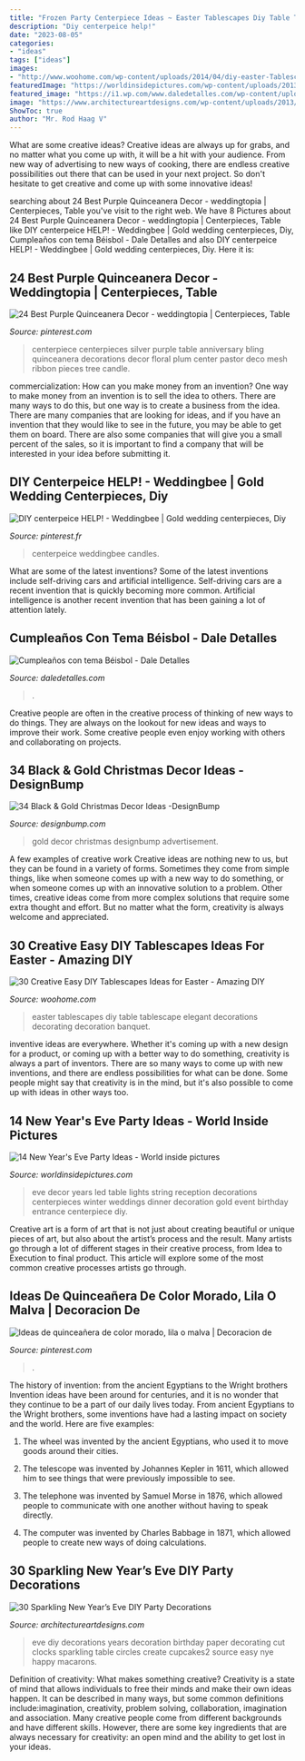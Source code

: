 ```yaml
---
title: "Frozen Party Centerpiece Ideas ~ Easter Tablescapes Diy Table Tablescape Elegant Decorations Decorating Decoration Banquet"
description: "Diy centerpeice help!"
date: "2023-08-05"
categories:
- "ideas"
tags: ["ideas"]
images:
- "http://www.woohome.com/wp-content/uploads/2014/04/diy-easter-Tablescapes-29.jpg"
featuredImage: "https://worldinsidepictures.com/wp-content/uploads/2013/12/920.jpg"
featured_image: "https://i1.wp.com/www.daledetalles.com/wp-content/uploads/2016/02/beisbol.jpg"
image: "https://www.architectureartdesigns.com/wp-content/uploads/2013/12/2016.jpg"
ShowToc: true
author: "Mr. Rod Haag V"
---
```



What are some creative ideas?
Creative ideas are always up for grabs, and no matter what you come up with, it will be a hit with your audience. From new way of advertising to new ways of cooking, there are endless creative possibilities out there that can be used in your next project. So don't hesitate to get creative and come up with some innovative ideas!

	

		
searching about 24 Best Purple Quinceanera Decor - weddingtopia | Centerpieces, Table you've visit to the right web. We have 8 Pictures about 24 Best Purple Quinceanera Decor - weddingtopia | Centerpieces, Table like DIY centerpeice HELP! - Weddingbee | Gold wedding centerpieces, Diy, Cumpleaños con tema Béisbol - Dale Detalles and also DIY centerpeice HELP! - Weddingbee | Gold wedding centerpieces, Diy. Here it is:
		
    
## 24 Best Purple Quinceanera Decor - Weddingtopia | Centerpieces, Table

<img loading=lazy src="https://i.pinimg.com/736x/dc/88/08/dc8808ef1188f89d65b2ca507811b516.jpg" onerror="this.onerror=null;this.src='https://tse1.mm.bing.net/th?id=OIP.rfzwxd65m_IO9QsAbbRo7QAAAA&amp;pid=15.1';" alt="24 Best Purple Quinceanera Decor - weddingtopia | Centerpieces, Table">

_Source: pinterest.com_

>centerpiece centerpieces silver purple table anniversary bling quinceanera decorations decor floral plum center pastor deco mesh ribbon pieces tree candle. 

	

commercialization: How can you make money from an invention?
One way to make money from an invention is to sell the idea to others. There are many ways to do this, but one way is to create a business from the idea. There are many companies that are looking for ideas, and if you have an invention that they would like to see in the future, you may be able to get them on board. There are also some companies that will give you a small percent of the sales, so it is important to find a company that will be interested in your idea before submitting it.

    
## DIY Centerpeice HELP! - Weddingbee | Gold Wedding Centerpieces, Diy

<img loading=lazy src="https://i.pinimg.com/736x/f2/ff/7b/f2ff7b955ebace06cf1e6e74ed3e641b--british-wedding-centerpiece-ideas.jpg" onerror="this.onerror=null;this.src='https://tse2.mm.bing.net/th?id=OIP.fXSvbArjYcyKfNajR5tEXAHaNJ&amp;pid=15.1';" alt="DIY centerpeice HELP! - Weddingbee | Gold wedding centerpieces, Diy">

_Source: pinterest.fr_

>centerpeice weddingbee candles. 

	

What are some of the latest inventions?
Some of the latest inventions include self-driving cars and artificial intelligence. Self-driving cars are a recent invention that is quickly becoming more common. Artificial intelligence is another recent invention that has been gaining a lot of attention lately.

    
## Cumpleaños Con Tema Béisbol - Dale Detalles

<img loading=lazy src="https://i1.wp.com/www.daledetalles.com/wp-content/uploads/2016/02/beisbol.jpg" onerror="this.onerror=null;this.src='https://tse1.mm.bing.net/th?id=OIP.KCHak6vndiAdEZU57z09WwHaKX&amp;pid=15.1';" alt="Cumpleaños con tema Béisbol - Dale Detalles">

_Source: daledetalles.com_

>. 

	

Creative people are often in the creative process of thinking of new ways to do things. They are always on the lookout for new ideas and ways to improve their work. Some creative people even enjoy working with others and collaborating on projects.

    
## 34 Black &amp; Gold Christmas Decor Ideas -DesignBump

<img loading=lazy src="https://designbump.com/wp-content/uploads/2015/12/Glittering-Black-And-Gold-Christmas-Decor-ideas-5.jpg" onerror="this.onerror=null;this.src='https://tse1.mm.bing.net/th?id=OIP._AB_uWRmnw__KttoXs4J_gHaLH&amp;pid=15.1';" alt="34 Black &amp; Gold Christmas Decor Ideas -DesignBump">

_Source: designbump.com_

>gold decor christmas designbump advertisement. 

	

A few examples of creative work
Creative ideas are nothing new to us, but they can be found in a variety of forms. Sometimes they come from simple things, like when someone comes up with a new way to do something, or when someone comes up with an innovative solution to a problem. Other times, creative ideas come from more complex solutions that require some extra thought and effort. But no matter what the form, creativity is always welcome and appreciated.

    
## 30 Creative Easy DIY Tablescapes Ideas For Easter - Amazing DIY

<img loading=lazy src="http://www.woohome.com/wp-content/uploads/2014/04/diy-easter-Tablescapes-29.jpg" onerror="this.onerror=null;this.src='https://tse1.mm.bing.net/th?id=OIP.AsJUDdlIds12Y_V6ajYffQHaJ3&amp;pid=15.1';" alt="30 Creative Easy DIY Tablescapes Ideas for Easter - Amazing DIY">

_Source: woohome.com_

>easter tablescapes diy table tablescape elegant decorations decorating decoration banquet. 

	

inventive ideas are everywhere. Whether it's coming up with a new design for a product, or coming up with a better way to do something, creativity is always a part of inventors. There are so many ways to come up with new inventions, and there are endless possibilities for what can be done. Some people might say that creativity is in the mind, but it's also possible to come up with ideas in other ways too.

    
## 14 New Year&#039;s Eve Party Ideas - World Inside Pictures

<img loading=lazy src="https://worldinsidepictures.com/wp-content/uploads/2013/12/920.jpg" onerror="this.onerror=null;this.src='https://tse1.mm.bing.net/th?id=OIP.jij6bp6P0zUViOE9D5ZkYQAAAA&amp;pid=15.1';" alt="14 New Year&#039;s Eve Party Ideas - World inside pictures">

_Source: worldinsidepictures.com_

>eve decor years led table lights string reception decorations centerpieces winter weddings dinner decoration gold event birthday entrance centerpiece diy. 

	

Creative art is a form of art that is not just about creating beautiful or unique pieces of art, but also about the artist’s process and the result. Many artists go through a lot of different stages in their creative process, from Idea to Execution to final product. This article will explore some of the most common creative processes artists go through.

    
## Ideas De Quinceañera De Color Morado, Lila O Malva | Decoracion De

<img loading=lazy src="https://i.pinimg.com/736x/a8/23/18/a8231811ae86686936778e9bd0b1dc76.jpg" onerror="this.onerror=null;this.src='https://tse2.mm.bing.net/th?id=OIP.st4O9drn3vw43FbmlPrDswHaJ4&amp;pid=15.1';" alt="Ideas de quinceañera de color morado, lila o malva | Decoracion de">

_Source: pinterest.com_

>. 

	

The history of invention: from the ancient Egyptians to the Wright brothers
Invention ideas have been around for centuries, and it is no wonder that they continue to be a part of our daily lives today. From ancient Egyptians to the Wright brothers, some inventions have had a lasting impact on society and the world. Here are five examples:
1) The wheel was invented by the ancient Egyptians, who used it to move goods around their cities.

2) The telescope was invented by Johannes Kepler in 1611, which allowed him to see things that were previously impossible to see.

3) The telephone was invented by Samuel Morse in 1876, which allowed people to communicate with one another without having to speak directly.

4) The computer was invented by Charles Babbage in 1871, which allowed people to create new ways of doing calculations.

    
## 30 Sparkling New Year’s Eve DIY Party Decorations

<img loading=lazy src="https://www.architectureartdesigns.com/wp-content/uploads/2013/12/2016.jpg" onerror="this.onerror=null;this.src='https://tse2.mm.bing.net/th?id=OIP.PPIFczu3qIP7d8zKnEy1TwHaKg&amp;pid=15.1';" alt="30 Sparkling New Year’s Eve DIY Party Decorations">

_Source: architectureartdesigns.com_

>eve diy decorations years decoration birthday paper decorating cut clocks sparkling table circles create cupcakes2 source easy nye happy macarons. 

	

Definition of creativity: What makes something creative?
Creativity is a state of mind that allows individuals to free their minds and make their own ideas happen. It can be described in many ways, but some common definitions include:imagination, creativity, problem solving, collaboration, imagination and association. 
Many creative people come from different backgrounds and have different skills. However, there are some key ingredients that are always necessary for creativity: an open mind and the ability to get lost in your ideas.

